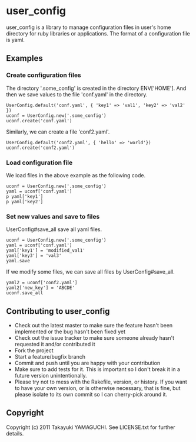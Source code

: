 # user_config

user_config is a library to manage configuration files in user's home directory
for ruby libraries or applications.
The format of a configuration file is yaml.

## Examples

### Create configuration files

The directory '.some_config' is created in the directory ENV['HOME'].
And then we save values to the file 'conf.yaml' in the directory.

    UserConfig.default('conf.yaml', { 'key1' => 'val1', 'key2' => 'val2' })
    uconf = UserConfig.new('.some_config')
    uconf.create('conf.yaml')

Similarly, we can create a file 'conf2.yaml'.

    UserConfig.default('conf2.yaml', { 'hello' => 'world'})
    uconf.create('conf2.yaml')

### Load configuration file

We load files in the above example as the following code.

    uconf = UserConfig.new('.some_config')
    yaml = uconf['conf.yaml']
    p yaml['key1']
    p yaml['key2']

### Set new values and save to files

UserConfig#save_all save all yaml files.

    uconf = UserConfig.new('.some_config')
    yaml = uconf['conf.yaml']
    yaml['key1'] = 'modified_val1'
    yaml['key3'] = 'val3'
    yaml.save

If we modify some files, we can save all files by UserConfig#save_all.

    yaml2 = uconf['conf2.yaml']
    yaml2['new_key'] = 'ABCDE'
    uconf.save_all

## Contributing to user_config
 
* Check out the latest master to make sure the feature hasn't been implemented or the bug hasn't been fixed yet
* Check out the issue tracker to make sure someone already hasn't requested it and/or contributed it
* Fork the project
* Start a feature/bugfix branch
* Commit and push until you are happy with your contribution
* Make sure to add tests for it. This is important so I don't break it in a future version unintentionally.
* Please try not to mess with the Rakefile, version, or history. If you want to have your own version, or is otherwise necessary, that is fine, but please isolate to its own commit so I can cherry-pick around it.

## Copyright

Copyright (c) 2011 Takayuki YAMAGUCHI. See LICENSE.txt for
further details.


